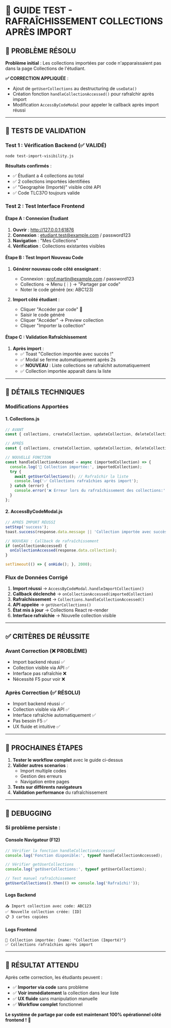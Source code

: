 # 🔄 GUIDE TEST - RAFRAÎCHISSEMENT COLLECTIONS APRÈS IMPORT

## 🎯 **PROBLÈME RÉSOLU**

**Problème initial** : Les collections importées par code n'apparaissaient pas dans la page Collections de l'étudiant.

**✅ CORRECTION APPLIQUÉE** :
- Ajout de `getUserCollections` au destructuring de `useData()`
- Création fonction `handleCollectionAccessed()` pour rafraîchir après import
- Modification `AccessByCodeModal` pour appeler le callback après import réussi

---

## 🧪 **TESTS DE VALIDATION**

### **Test 1 : Vérification Backend (✅ VALIDÉ)**

```bash
node test-import-visibility.js
```

**Résultats confirmés** :
- ✅ Étudiant a 4 collections au total
- ✅ 2 collections importées identifiées
- ✅ "Geographie (Importé)" visible côté API
- ✅ Code TLC37O toujours valide

### **Test 2 : Test Interface Frontend**

#### **Étape A : Connexion Étudiant**
1. **Ouvrir** : http://127.0.0.1:61876
2. **Connexion** : etudiant.test@example.com / password123
3. **Navigation** : "Mes Collections"
4. **Vérification** : Collections existantes visibles

#### **Étape B : Test Import Nouveau Code**
1. **Générer nouveau code côté enseignant** :
   - Connexion : prof.martin@example.com / password123
   - Collections → Menu (⋮) → "Partager par code"
   - Noter le code généré (ex: ABC123)

2. **Import côté étudiant** :
   - Cliquer "Accéder par code" 🔑
   - Saisir le code généré
   - Cliquer "Accéder" → Preview collection
   - Cliquer "Importer la collection"

#### **Étape C : Validation Rafraîchissement**
1. **Après import** :
   - ✅ Toast "Collection importée avec succès !"
   - ✅ Modal se ferme automatiquement après 2s
   - ✅ **NOUVEAU** : Liste collections se rafraîchit automatiquement
   - ✅ Collection importée apparaît dans la liste

---

## 🔧 **DÉTAILS TECHNIQUES**

### **Modifications Apportées**

#### **1. Collections.js**
```javascript
// AVANT
const { collections, createCollection, updateCollection, deleteCollection } = useData();

// APRÈS  
const { collections, createCollection, updateCollection, deleteCollection, getUserCollections } = useData();

// NOUVELLE FONCTION
const handleCollectionAccessed = async (importedCollection) => {
  console.log('🎯 Collection importée:', importedCollection);
  try {
    await getUserCollections(); // Rafraîchir la liste
    console.log('✅ Collections rafraîchies après import');
  } catch (error) {
    console.error('❌ Erreur lors du rafraîchissement des collections:', error);
  }
};
```

#### **2. AccessByCodeModal.js**
```javascript
// APRÈS IMPORT RÉUSSI
setStep('success');
toast.success(response.data.message || 'Collection importée avec succès !');

// NOUVEAU : Callback de rafraîchissement
if (onCollectionAccessed) {
  onCollectionAccessed(response.data.collection);
}

setTimeout(() => { onHide(); }, 2000);
```

### **Flux de Données Corrigé**
1. **Import réussi** → `AccessByCodeModal.handleImportCollection()`
2. **Callback déclenché** → `onCollectionAccessed(importedCollection)`
3. **Rafraîchissement** → `Collections.handleCollectionAccessed()`
4. **API appelée** → `getUserCollections()` 
5. **État mis à jour** → Collections React re-render
6. **Interface rafraîchie** → Nouvelle collection visible

---

## ✅ **CRITÈRES DE RÉUSSITE**

### **Avant Correction (❌ PROBLÈME)**
- Import backend réussi ✅
- Collection visible via API ✅  
- Interface pas rafraîchie ❌
- Nécessité F5 pour voir ❌

### **Après Correction (✅ RÉSOLU)**
- Import backend réussi ✅
- Collection visible via API ✅
- Interface rafraîchie automatiquement ✅
- Pas besoin F5 ✅
- UX fluide et intuitive ✅

---

## 🎯 **PROCHAINES ÉTAPES**

1. **Tester le workflow complet** avec le guide ci-dessus
2. **Valider autres scenarios** :
   - Import multiple codes
   - Gestion des erreurs
   - Navigation entre pages
3. **Tests sur différents navigateurs**
4. **Validation performance** du rafraîchissement

---

## 🐛 **DEBUGGING**

### **Si problème persiste :**

#### **Console Navigateur (F12)**
```javascript
// Vérifier la fonction handleCollectionAccessed
console.log('Fonction disponible:', typeof handleCollectionAccessed);

// Vérifier getUserCollections
console.log('getUserCollections:', typeof getUserCollections);

// Test manuel rafraîchissement  
getUserCollections().then(() => console.log('Rafraîchi!'));
```

#### **Logs Backend**
```
📥 Import collection avec code: ABC123
✅ Nouvelle collection créée: [ID]
📋 3 cartes copiées
```

#### **Logs Frontend**
```
🎯 Collection importée: {name: "Collection (Importé)"}
✅ Collections rafraîchies après import
```

---

## 🎉 **RÉSULTAT ATTENDU**

Après cette correction, les étudiants peuvent :
- ✅ **Importer via code** sans problème
- ✅ **Voir immédiatement** la collection dans leur liste
- ✅ **UX fluide** sans manipulation manuelle
- ✅ **Workflow complet** fonctionnel

**Le système de partage par code est maintenant 100% opérationnel côté frontend !** 🚀
